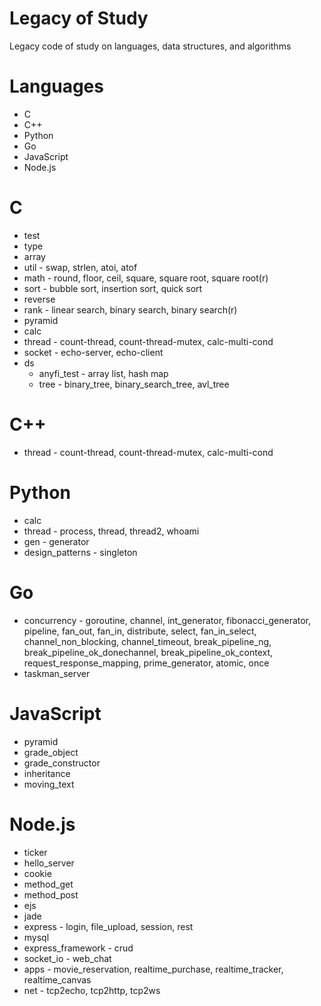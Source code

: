 # Legacy of Study
Legacy code of study on languages, data structures, and algorithms

# Languages
- C 
- C++
- Python
- Go
- JavaScript
- Node.js

# C 
* test
* type
* array
* util - swap, strlen, atoi, atof
* math - round, floor, ceil, square, square root, square root(r) 
* sort - bubble sort, insertion sort, quick sort
* reverse
* rank - linear search, binary search, binary search(r)
* pyramid
* calc
* thread - count-thread, count-thread-mutex, calc-multi-cond
* socket - echo-server, echo-client
* ds
  - anyfi_test - array list, hash map
  - tree - binary_tree, binary_search_tree, avl_tree

# C++
* thread - count-thread, count-thread-mutex, calc-multi-cond 

# Python
* calc
* thread - process, thread, thread2, whoami
* gen - generator
* design_patterns - singleton

# Go
* concurrency - goroutine, channel, int_generator, fibonacci_generator, pipeline, fan_out, fan_in, distribute, select, fan_in_select, channel_non_blocking, channel_timeout, break_pipeline_ng, break_pipeline_ok_donechannel, break_pipeline_ok_context, request_response_mapping, prime_generator, atomic, once
* taskman_server

# JavaScript
* pyramid
* grade_object
* grade_constructor
* inheritance
* moving_text

# Node.js
* ticker
* hello_server
* cookie
* method_get
* method_post
* ejs
* jade
* express - login, file_upload, session, rest
* mysql
* express_framework - crud
* socket_io - web_chat
* apps - movie_reservation, realtime_purchase, realtime_tracker, realtime_canvas
* net - tcp2echo, tcp2http, tcp2ws

